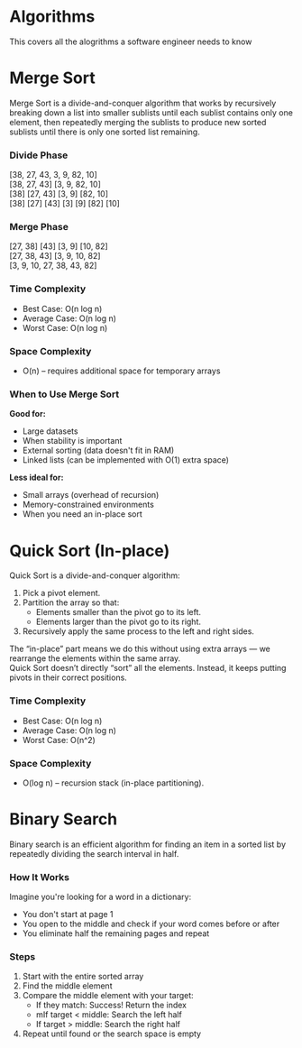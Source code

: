 # Algorithms
This covers all the alogrithms a software engineer needs to know


# Merge Sort
Merge Sort is a divide-and-conquer algorithm that works by recursively breaking down a list into smaller sublists until each sublist contains only one element, then repeatedly merging the sublists to produce new sorted sublists until there is only one sorted list remaining.

### Divide Phase
[38, 27, 43, 3, 9, 82, 10]  
[38, 27, 43] [3, 9, 82, 10]  
[38] [27, 43] [3, 9] [82, 10]  
[38] [27] [43] [3] [9] [82] [10]  

### Merge Phase
[27, 38] [43] [3, 9] [10, 82]  
[27, 38, 43] [3, 9, 10, 82]  
[3, 9, 10, 27, 38, 43, 82]  

### Time Complexity
- Best Case: O(n log n)  
- Average Case: O(n log n)  
- Worst Case: O(n log n)  

### Space Complexity
- O(n) – requires additional space for temporary arrays  

### When to Use Merge Sort
**Good for:**
- Large datasets  
- When stability is important  
- External sorting (data doesn't fit in RAM)  
- Linked lists (can be implemented with O(1) extra space)  

**Less ideal for:**
- Small arrays (overhead of recursion)  
- Memory-constrained environments  
- When you need an in-place sort  



# Quick Sort (In-place)
Quick Sort is a divide-and-conquer algorithm:  
1. Pick a pivot element.  
2. Partition the array so that:  
    - Elements smaller than the pivot go to its left.  
    - Elements larger than the pivot go to its right.  
3. Recursively apply the same process to the left and right sides.  

The “in-place” part means we do this without using extra arrays — we rearrange the elements within the same array.  
Quick Sort doesn’t directly “sort” all the elements. Instead, it keeps putting pivots in their correct positions.  

### Time Complexity
- Best Case: O(n log n)  
- Average Case: O(n log n)  
- Worst Case: O(n^2)  

### Space Complexity
- O(log n) – recursion stack (in-place partitioning).  






# Binary Search
Binary search is an efficient algorithm for finding an item in a sorted list by repeatedly dividing the search interval in half.  

### How It Works
Imagine you're looking for a word in a dictionary:  
- You don't start at page 1  
- You open to the middle and check if your word comes before or after  
- You eliminate half the remaining pages and repeat  

### Steps
1. Start with the entire sorted array  
2. Find the middle element  
3. Compare the middle element with your target:  
    - If they match: Success! Return the index  
    - mIf target < middle: Search the left half  
    - If target > middle: Search the right half  
4. Repeat until found or the search space is empty  

